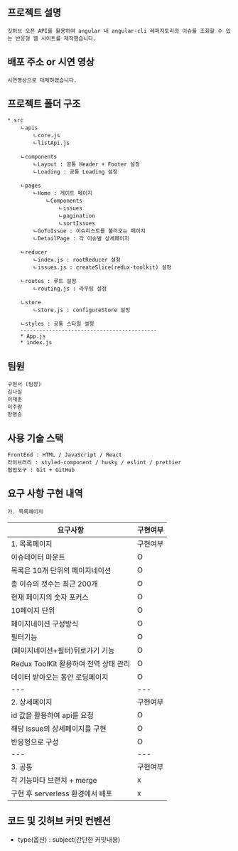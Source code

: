 ## 프로젝트 설명

    깃허브 오픈 API를 활용하여 angular 내 angular-cli 레퍼지토리의 이슈를 조회할 수 있는 반응형 웹 사이트를 제작했습니다.

## 배포 주소 or 시연 영상

    시연영상으로 대체하였습니다.

## 프로젝트 폴더 구조

    * src
        ㄴapis
            ㄴcore.js
            ㄴlistApi.js
            
        ㄴcomponents
            ㄴLayout : 공통 Header + Footer 설정
            ㄴLoading : 공통 Loading 설정
            
        ㄴpages
            ㄴHome : 게이트 페이지
                ㄴComponents
                    ㄴissues
                    ㄴpagination
                    ㄴsortIssues
            ㄴGoToIssue : 이슈리스트를 불러오는 페이지
            ㄴDetailPage : 각 이슈별 상세페이지
            
        ㄴreducer
            ㄴindex.js : rootReducer 설정
            ㄴissues.js : createSlice(redux-toolkit) 설정
            
        ㄴroutes : 루트 설정
            ㄴrouting.js : 라우팅 설정
            
        ㄴstore 
            ㄴstore.js : configureStore 설정
        
        ㄴstyles : 공통 스타일 설정
        -------------------------------------------
        * App.js
        * index.js

## 팀원

    구현서 (팀장)
    김나실
    이재훈
    이주람
    장영승

## 사용 기술 스택

    FrontEnd : HTML / JavaScript / React
    라이브러리 : styled-component / husky / eslint / prettier 
    협업도구 : Git + GitHub

## 요구 사항 구현 내역

    가. 목록페이지

| 요구사항                              | 구현여부 |
| ------------------------------------- | -------- |
| 1. 목록페이지                         | 구현여부 |
| 이슈데이터 마운트                     | O        |
| 목록은 10개 단위의 페이지네이션       | O        |
| 총 이슈의 갯수는 최근 200개           | O        |
| 현재 페이지의 숫자 포커스             | O        |
| 10페이지 단위                         | O        |
| 페이지네이션 구성방식                 | O        |
| 필터기능                              | O        |
| (페이지네이션+필터)뒤로가기 기능      | O        |
| Redux ToolKit 활용하여 전역 상태 관리 | O        |
| 데이터 받아오는 동안 로딩페이지       | O        |
| ---                                   | ---      |
| 2. 상세페이지                         | 구현여부 |
| id 값을 활용하여 api를 요청           | O        |
| 해당 issue의 상세페이지를 구현        | O        |
| 반응형으로 구성                       | O        |
| ---                                   | ---      |
| 3. 공통                               | 구현여부 |
| 각 기능마다 브랜치 + merge            | x        |
| 구현 후 serverless 환경에서 배포      | x        |

## 코드 및 깃허브 커밋 컨벤션
 - type(옵션) : subject(간단한 커밋내용)
